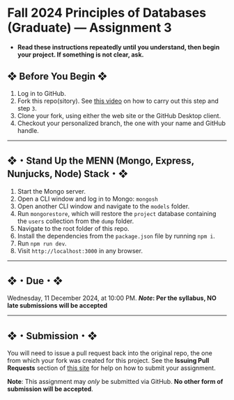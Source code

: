 # Fall 2024 Principles of Databases (Graduate) — Assignment 3

* **Read these instructions repeatedly until you understand, then begin your project. If something is not clear, ask.**

## ❖ Before You Begin ❖

1. Log in to GitHub.
2. Fork this repo(sitory). See [this video](http://code-warrior.github.io/tutorials/git/github/forking-and-cloning-at-the-github-web-site/) on how to carry out this step and step `3`.
3. Clone your fork, using either the web site or the GitHub Desktop client.
4. Checkout your personalized branch, the one with your name and GitHub handle.

---
## ❖・Stand Up the MENN (Mongo, Express, Nunjucks, Node) Stack・❖

1. Start the Mongo server.
2. Open a CLI window and log in to Mongo: `mongosh`
3. Open another CLI window and navigate to the `models` folder.
4. Run `mongorestore`, which will restore the `project` database containing the `users` collection from the `dump` folder.
5. Navigate to the root folder of this repo.
6. Install the dependencies from the `package.json` file by running `npm i`.
7. Run `npm run dev`.
8. Visit `http://localhost:3000` in any browser.

---
## ❖・Due・❖

Wednesday, 11 December 2024, at 10:00 PM. ***Note*: Per the syllabus, NO late submissions will be accepted**

---

## ❖・Submission・❖

You will need to issue a pull request back into the original repo, the one from which your fork was created for this project. See the **Issuing Pull Requests** section of [this site](http://code-warrior.github.io/tutorials/git/github/index.html) for help on how to submit your assignment.

**Note**: This assignment may *only* be submitted via GitHub. **No other form of submission will be accepted**.
